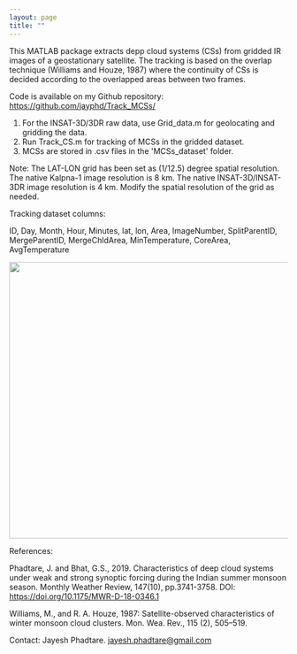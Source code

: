 ```yaml
---
layout: page
title: ""
---
```

This MATLAB package extracts depp cloud systems (CSs) from gridded IR images of a geostationary satellite. The tracking is based on the overlap technique (Williams and Houze, 1987) where the continuity of CSs is decided according to the overlapped areas between two frames. 

Code is available on my Github repository: <br> 
<a href="https://github.com/jayphd/Track_MCSs/"> https://github.com/jayphd/Track_MCSs/ </a>

1. For the INSAT-3D/3DR raw data, use Grid_data.m for geolocating and gridding the data.
2. Run Track_CS.m for tracking of MCSs in the gridded dataset.
3. MCSs are stored in .csv files in the 'MCSs_dataset' folder.

Note: The LAT-LON grid has been set as (1/12.5) degree spatial resolution. The native Kalpna-1 image resolution is 8 km. The native INSAT-3D/INSAT-3DR image resolution is 4 km. Modify the spatial resolution of the grid as needed.

Tracking dataset columns:

ID, Day, Month, Hour, Minutes, lat, lon, Area, ImageNumber, SplitParentID, MergeParentID, MergeChldArea, MinTemperature, CoreArea, AvgTemperature

<p align="center">
<img src="/assets/Tracking.gif" width="850" height="500">	
</p>



References: <br>

Phadtare, J. and Bhat, G.S., 2019. Characteristics of deep cloud systems under weak and strong synoptic forcing during the Indian summer monsoon season. Monthly Weather Review, 147(10), pp.3741-3758. DOI: https://doi.org/10.1175/MWR-D-18-0346.1 <br>

Williams, M., and R. A. Houze, 1987: Satellite-observed characteristics of winter monsoon cloud clusters. Mon. Wea. Rev., 115 (2), 505–519. <br>

Contact: Jayesh Phadtare. jayesh.phadtare@gmail.com
